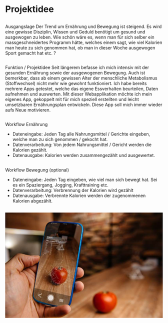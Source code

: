 # Projektidee

##
Ausgangslage
Der Trend um Ernährung und Bewegung ist steigend.
Es wird eine gewisse Disziplin, Wissen und Geduld benötigt um gesund und ausgewogen zu leben.
Wie schön wäre es, wenn man für sich selber ein massgeschneidertes Programm hätte, welches einem sagt, wie viel Kalorien man heute zu sich genommen hat, ob man in dieser Woche ausgewogen Sport gemacht hat etc. ?

##
Funktion / Projektidee
Seit längerem befasse ich mich intensiv mit der gesunden Ernährung sowie der ausgewogenen Bewegung. Auch ist bemerkbar, dass ab einem gewissen Alter der menschliche Metabolismus (Stoffwechsel) nicht mehr wie gewohnt funktioniert. Ich habe bereits mehrere Apps getestet, welche das eigene Essverhalten beurteilen, Daten aufnehmen und auswerten.
Mit dieser Webapplikation möchte ich mein eigenes App, gekoppelt mit für mich speziell erstellten und leicht umsetzbaren Ernährungsplan entwickeln. Diese App soll mich immer wieder aufs Neue motivieren.

##
Workflow Ernährung
* Dateneingabe: Jeden Tag alle Nahrungsmittel / Gerichte eingeben, welche man zu sich genommen / gekocht hat.
* Datenverarbeitung: Von jedem Nahrungsmittel / Gericht werden die Kalorien gezählt.
* Datenausgabe: Kalorien werden zusammengezählt und ausgewertet. 


##
Workflow Bewegung (optional)
* Dateneingabe: Jeden Tag eingeben, wie viel man sich bewegt hat. Sei es ein Spaziergang, Jogging, Krafttraining etc.
* Datenverarbeitung: Verbrennung der Kalorien wird gezählt
* Datenausgabe: Verbrennte Kalorien werden der zugenommenen Kalorien abgezählt.

##  
![Bild 1](Kalorienzähler.jpg)